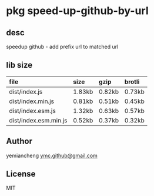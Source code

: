 # pkg speed-up-github-by-url

## desc
speedup github - add prefix url to matched url

## lib size  
file | size | gzip | brotli
:---- | :---- | :---- | :----
dist/index.js | 1.83kb | 0.82kb | 0.73kb
dist/index.min.js | 0.81kb | 0.51kb | 0.45kb
dist/index.esm.js | 1.32kb | 0.63kb | 0.57kb
dist/index.esm.min.js | 0.52kb | 0.37kb | 0.32kb

## Author
yemiancheng <ymc.github@gmail.com>

## License
MIT